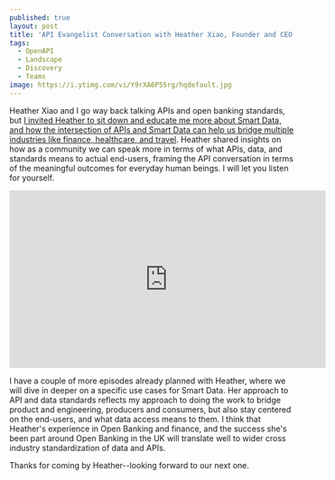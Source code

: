```yaml
---
published: true
layout: post
title: 'API Evangelist Conversation with Heather Xiao, Founder and CEO at Horizon Zero Ltd'
tags:
  - OpenAPI
  - Landscape
  - Discovery
  - Teams
image: https://i.ytimg.com/vi/Y9rXA6P55rg/hqdefault.jpg
---
```

Heather Xiao and I go way back talking APIs and open banking standards, but [I invited Heather to sit down and educate me more about Smart Data, and how the intersection of APIs and Smart Data can help us bridge multiple industries like finance, healthcare, and travel](https://conversations.apievangelist.com/sessions/2024-09-24-heather-xiao-horizon-zero-ltd.html). Heather shared insights on how as a community we can speak more in terms of what APIs, data, and standards means to actual end-users, framing the API conversation in terms of the meaningful outcomes for everyday human beings. I will let you listen for yourself.

<center><iframe width="560" height="315" src="https://www.youtube.com/embed/Y9rXA6P55rg?si=ux6zvkWCfCtuhqNK" title="YouTube video player" frameborder="0" allow="accelerometer; autoplay; clipboard-write; encrypted-media; gyroscope; picture-in-picture; web-share" referrerpolicy="strict-origin-when-cross-origin" allowfullscreen></iframe></center>

I have a couple of more episodes already planned with Heather, where we will dive in deeper on a specific use cases for Smart Data. Her approach to API and data standards reflects my approach to doing the work to bridge product and engineering, producers and consumers, but also stay centered on the end-users, and what data access means to them. I think that Heather's experience in Open Banking and finance, and the success she's been part around Open Banking in the UK will translate well to wider cross industry standardization of data and APIs.

Thanks for coming by Heather--looking forward to our next one.